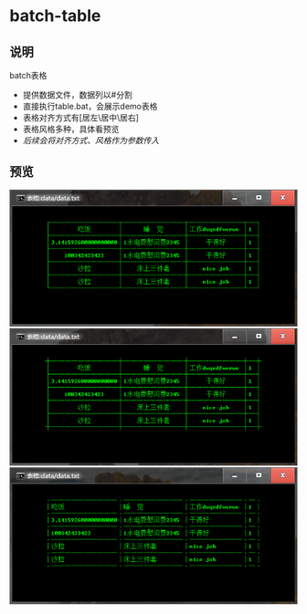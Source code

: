# batch-table

## 说明
batch表格
* 提供数据文件，数据列以#分割
* 直接执行table.bat，会展示demo表格
* 表格对齐方式有[居左\居中\居右]
* 表格风格多种，具体看预览
* *后续会将对齐方式、风格作为参数传入*

## 预览
<div align=center><img src="https://github.com/bjc5233/batch-table/raw/master/resources/demo.png"/></div>
<div align=center><img src="https://github.com/bjc5233/batch-table/raw/master/resources/demo2.png"/></div>
<div align=center><img src="https://github.com/bjc5233/batch-table/raw/master/resources/demo3.png"/></div>
